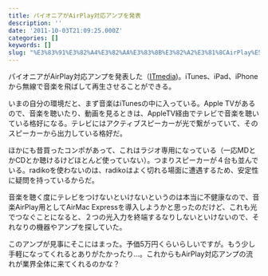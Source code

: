 ```yaml
---
title: パイオニアがAirPlay対応アンプを発表
description: ''
date: '2011-10-03T21:09:25.000Z'
categories: []
keywords: []
slug: "%E3%83%91%E3%82%A4%E3%82%AA%E3%83%8B%E3%82%A2%E3%81%8CAirPlay%E5%AF%BE%E5%BF%9C%E3%82%A2%E3%83%B3%E3%83%97%E3%82%92%E7%99%BA%E8%A1%A8"
---
```

パイオニアがAirPlay対応アンプを発表した（[ITmedia](http://plusd.itmedia.co.jp/lifestyle/articles/1110/03/news011.html))。iTunes、iPad、iPhoneから無線で音楽を飛ばして再生させることができる。

いまの自分の環境だと、まず音楽はiTunesの中に入っている。Apple TVがあるので、音楽を聴いたり、動画を見るときは、AppleTV経由でテレビで音楽を聴いている格好になる。テレビにはアクティブスピーカーが光で繋がっていて、そのスピーカーから出力している格好だ。

ほかにも昔買ったコンポがあって、これはラジオ専用になっている（一応MDとかCDとか聴けるけどほとんど使っていない）。つまりスピーカーが４台も並んでいる。radikoを使わないのは、radikoはよく切れる場面に遭遇するため、安定性に疑問を持っているからだ。

音楽を聴く度にテレビをつけないといけないというのは本当に不健康なので、音楽AirPlay用としてAirMac Expressを導入しようかと思ったのだけど、これも光でつなぐことになると、２つの光入力を終端するなりしないといけないので、それなりの機器やアンプを探していた。

このアンプが見事にそこにはまった。予価5万円くらいらしいですが。もう少し手軽になってくれるとありがたかったり…。これからもAirPlay対応アンプの流れが業界全体に来てくれるのかな？